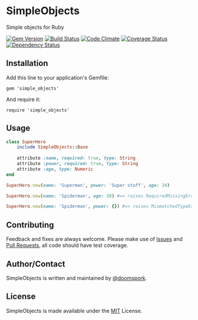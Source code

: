# SimpleObjects

Simple objects for Ruby

[![Gem Version](https://badge.fury.io/rb/simple_objects.png)](https://rubygems.org/gems/simple_objects) [![Build Status](https://travis-ci.org/doomspork/simple_objects.svg?branch=master)](https://travis-ci.org/doomspork/simple_objects) [![Code Climate](https://codeclimate.com/github/doomspork/simple_objects/badges/gpa.svg)](https://codeclimate.com/github/doomspork/simple_objects) [![Coverage Status](https://coveralls.io/repos/doomspork/simple_objects/badge.png?branch=master)](https://coveralls.io/r/doomspork/simple_objects?branch=master) [![Dependency Status](https://gemnasium.com/doomspork/simple_objects.svg)](https://gemnasium.com/doomspork/simple_objects)

## Installation

Add this line to your application's Gemfile:

	gem 'simple_objects'

And require it:

	require 'simple_objects'

## Usage

```ruby
class SuperHero
	include SimpleObjects::Base
	
	attribute :name, required: true, type: String
	attribute :power, required: true, type: String
	attribute :age, type: Numeric
end

SuperHero.new(name: 'Superman', power: 'Super stuff', age: 34)

SuperHero.new(name: 'Spiderman', age: 20) #=> raises RequiredMissingError

SuperHero.new(name: 'Spiderman', power: {}) #=> raises MismatchedTypeError
```

## Contributing

Feedback and fixes are always welcome.  Please make use of [Issues](https://github.com/doomspork/simple_objects/issues) and [Pull Requests](https://github.com/doomspork/simple_objects/pulls), all code should have test coverage.

## Author/Contact

SimpleObjects is written and maintained by [@doomspork](http://github.com/doomspork).

## License

SimpleObjects is made available under the [MIT](http://opensource.org/licenses/MIT) License.
